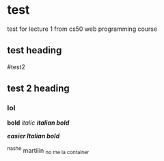 # test
test for lecture 1 from cs50 web programming course
## test heading

#test2
## test 2 heading
### lol
**bold**
_italic_
**_italian bold_**

***easier Italian bold***

<sup>nashe</sup> martiiin <sub>no me la container</sub>
